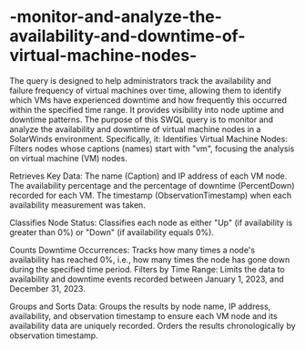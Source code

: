 # -monitor-and-analyze-the-availability-and-downtime-of-virtual-machine-nodes-
The query is designed to help administrators track the availability and failure frequency of virtual machines over time, allowing them to identify which VMs have experienced downtime and how frequently this occurred within the specified time range. It provides visibility into node uptime and downtime patterns.
The purpose of this SWQL query is to monitor and analyze the availability and downtime of virtual machine nodes in a SolarWinds environment. Specifically, it:
Identifies Virtual Machine Nodes: Filters nodes whose captions (names) start with "vm", focusing the analysis on virtual machine (VM) nodes.

Retrieves Key Data:
The name (Caption) and IP address of each VM node.
The availability percentage and the percentage of downtime (PercentDown) recorded for each VM.
The timestamp (ObservationTimestamp) when each availability measurement was taken.

Classifies Node Status:
Classifies each node as either "Up" (if availability is greater than 0%) or "Down" (if availability equals 0%).

Counts Downtime Occurrences:
Tracks how many times a node's availability has reached 0%, i.e., how many times the node has gone down during the specified time period.
Filters by Time Range: Limits the data to availability and downtime events recorded between January 1, 2023, and December 31, 2023.

Groups and Sorts Data:
Groups the results by node name, IP address, availability, and observation timestamp to ensure each VM node and its availability data are uniquely recorded.
Orders the results chronologically by observation timestamp.
